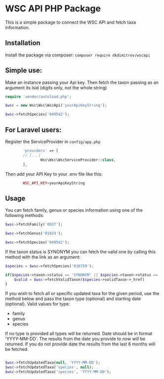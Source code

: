# WSC API PHP Package

This is a simple package to connect the WSC API and fetch taxa information.

## Installation

Install the package via composer: `composer require dkdimitrov/wscapi`

## Simple use:
Make an instance passing your Api key. Then fetch the taxon passing as an argument its lsid (digits only, not the whole string)

```php
require 'vendor/autoload.php';

$wsc = new Wsc\Wsc\WscApi('yourApiKeyString');

$wsc->fetchSpecies('049542');

```

## For Laravel users:

Register the ServiceProvider in `config/app.php`

```php
        'providers' => [
		// [...]
                Wsc\Wsc\WscServiceProvider::class,
        ],
```

Then add your API Key to your .env file like this:
```php
        WSC_API_KEY=yourApiKeyString
```

## Usage
You can fetch family, genus or species information using one of the following methods:

```php
$wsc->fetchFamily('0037');

$wsc->fetchGenus('01824');

$wsc->fetchSpecies('049542');

```

If the taxon status is SYNONYM you can fetch the valid one by calling this method with the link as an argument:

```php
$species = $wsc->fetchSpecies('016759');

if($species->taxon->status == 'SYNONYM' || $species->taxon->status == 'HOMONYM_REPLACED'){
    $valid = $wsc->fetchValidTaxon($species->validTaxon->_href)
}

```

If you wish to fetch all or specific updated taxa for the given period, use the method below and pass the taxon type (optional) and starting date (optional).
Valid values for type:
* family
* genus
* species

If no type is provided all types will be returned. Date should be in format 'YYYY-MM-DD'. The results from the date you provide to now will be returned. If you do not provide date the results from the last 6 months will be fetched.

```php

$wsc->fetchUpdatedTaxa(null, 'YYYY-MM-DD');
$wsc->fetchUpdatedTaxa('species', null);
$wsc->fetchUpdatedTaxa('species', 'YYYY-MM-DD');

```



